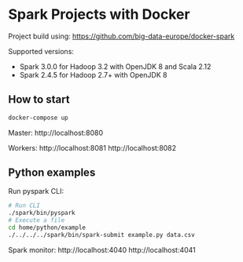 # Spark Projects with Docker

Project build using: https://github.com/big-data-europe/docker-spark

Supported versions:

* Spark 3.0.0 for Hadoop 3.2 with OpenJDK 8 and Scala 2.12
* Spark 2.4.5 for Hadoop 2.7+ with OpenJDK 8

## How to start

```bash
docker-compose up
```

Master:
http://localhost:8080

Workers:
http://localhost:8081
http://localhost:8082

## Python examples

Run pyspark CLI:

```sh
# Run CLI
./spark/bin/pyspark
# Execute a file
cd home/python/example
./../../../spark/bin/spark-submit example.py data.csv
```

Spark monitor:
http://localhost:4040
http://localhost:4041